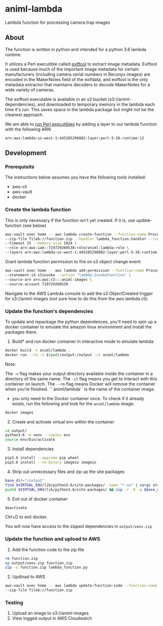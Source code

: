 # animl-lambda
Lambda function for processing camera trap images

## About
The function is written in python and intended for a python 3.6 lambda runtime.

It utilizes a Perl executible called [exiftool](https://exiftool.org/) to 
extract image metadata. Exiftool is used because much of the important image 
metadata for certain manufacturers (including camera serial numbers in Reconyx 
images) are encoded in the MakerNotes field of the exifdata, and exiftool is 
the only metadata extractor that maintains decoders to decode MakerNotes for 
a wide variety of cameras.

The exiftool executable is available in an s3 bucket (s3://animl-dependencies), 
and downloaded to temporary memory in the lambda each time it's run. This 
saves space in the lambda package but might not be the cleanest approach.

We are able to 
[run Perl executibles](https://metacpan.org/pod/AWS::Lambda#Use-Prebuild-Public-Lambda-Layer) 
by adding a layer to our lambda function with the following ARN:

```
arn:aws:lambda:us-west-1:445285296882:layer:perl-5-26-runtime:12
```

## Development

### Prerequisits
The instructions below assumes you have the following tools installed:
- aws-cli
- aws-vault
- docker

### Create the lambda function
This is only necessary if the function isn't yet created. 
If it is, use update-function (see below)

```sh
aws-vault exec home -- aws lambda create-function --function-name ProcessCamtrapImage \
--zip-file fileb://function.zip --handler lambda_function.handler --runtime python3.6 \
--timeout 15 --memory-size 1024 \
--role arn:aws:iam::719729260530:role/animl-lambda-role \
--layers arn:aws:lambda:us-west-1:445285296882:layer:perl-5-26-runtime:12
```

Grant lambda function permission to fire on s3 object change event:

```sh
aws-vault exec home -- aws lambda add-permission --function-name ProcessCamtrapImage --principal s3.amazonaws.com \
--statement-id s3invoke --action "lambda:InvokeFunction" \
--source-arn arn:aws:s3:::animl-images \
--source-account 719729260530
```

Navigate to the AWS Lambda console to add the s3 ObjectCreated trigger for s3://animl-images
(not sure how to do this from the aws lambda cli).

### Update the function's dependencies
To update and repackage the python dependences, you'll need to spin up a docker container to emulate the amazon linux 
environment and install the packages there. 

1. Build* and run docker container in interactive mode to emulate lambda

```sh
docker build -t animl/lambda .
docker run --rm -v $(pwd)/output:/output -it animl/lambda
```

Note:

The ```-v``` flag makes your output directory available inside the container 
in a directory of the same name.
The ```-it``` flag means you get to interact with this container on launch.
The ```--rm``` flag means Docker will remove the container when you’re finished.
```animl/lambda`` is the name of the container image.

* you only need to the Docker container once. To check if it already exists, run the following and look for the ```animl/lambda``` image:

```sh
docker images
```


2. Create and activate virtual env within the container

```sh
cd output/
python3.6 -m venv --copies env
source env/bin/activate
```

3. Install dependencies

```sh
pip3.6 install --upgrade pip wheel
pip3.6 install --no-binary imageio imageio
```

4. Strip out unnecessary files and zip up the site packages

```sh
base_dir="/output"
find $VIRTUAL_ENV/lib/python3.6/site-packages/ -name "*.so" | xargs strip
pushd $VIRTUAL_ENV/lib/python3.6/site-packages/ && zip -r -9 -q $base_dir/venv.zip * ; popd
```

5. Exit out of docker container

```sh
deactivate
```
Ctrl+D to exit docker.

You will now have access to the zipped dependencies in ```output/venv.zip```

### Update the function and upload to AWS

1. Add the function code to the zip file

```sh
rm function.zip
cp output/venv.zip function.zip
zip -u function.zip lambda_function.py
```

2. Updload to AWS

```sh
aws-vault exec home -- aws lambda update-function-code --function-name ProcessCamtrapImage \
--zip-file fileb://function.zip
```

### Testing

1. Upload an image to s3://animl-images
2. View logged output in AWS Cloudwatch
